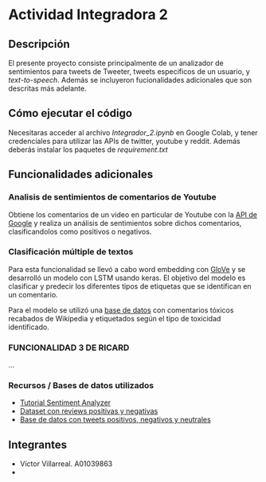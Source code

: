 # Actividad Integradora 2

## Descripción
El presente proyecto consiste principalmente de un analizador de sentimientos para tweets de Tweeter, tweets especificos de un usuario, y *text-to-speech*. Además se incluyeron fucionalidades adicionales que son descritas más adelante.

## Cómo ejecutar el código
Necesitaras acceder al archivo *Integrador_2.ipynb* en Google Colab, y tener credenciales para utilizar las APIs de twitter, youtube y reddit.
Además deberás instalar los paquetes de *requirement.txt*

## Funcionalidades adicionales


### Analisis de sentimientos de comentarios de Youtube
Obtiene los comentarios de un video en particular de Youtube con la [API de Google](https://console.cloud.google.com/marketplace/product/google/youtube.googleapis.com?q=search&referrer=search&project=sentiment-comments&supportedpurview=project) y realiza un análisis de sentimientos sobre dichos comentarios, clasificandolos como positivos o negativos.

### Clasificación múltiple de textos

Para esta funcionalidad se llevó a cabo word embedding con [GloVe](https://www.kaggle.com/danielwillgeorge/glove6b100dtxt?select=glove.6B.100d.txt) y se desarrolló un modelo con LSTM usando keras. El objetivo del modelo es clasificar y predecir los diferentes tipos de etiquetas que se identifican en un comentario. 

Para el modelo se utilizó una [base de datos](https://www.kaggle.com/c/jigsaw-toxic-comment-classification-challenge/overview) con comentarios tóxicos recabados de Wikipedia y etiquetados según el tipo de toxicidad identificado.

### FUNCIONALIDAD 3 DE RICARD
...

### Recursos / Bases de datos utilizados
 - [Tutorial Sentiment Analyzer](https://www.youtube.com/playlist?list=PLQVvvaa0QuDf2JswnfiGkliBInZnIC4HL)
- [Dataset con reviews positivas y negativas](https://pythonprogramming.net/static/downloads/short_reviews/)
- [Base de datos con tweets positivos, negativos y neutrales](https://www.kaggle.com/kazanova/sentiment140)

## Integrantes
  - Víctor Villarreal. A01039863
  - 
